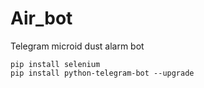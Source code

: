 # Air_bot
Telegram microid dust alarm bot

```
pip install selenium
pip install python-telegram-bot --upgrade
```